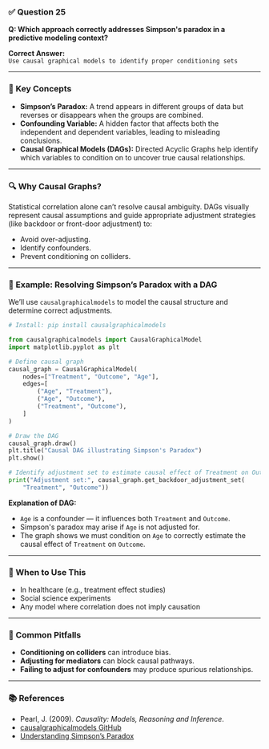 ### ✅ Question 25

**Q: Which approach correctly addresses Simpson's paradox in a predictive modeling context?**

**Correct Answer:**  
`Use causal graphical models to identify proper conditioning sets`

---

### 🧠 Key Concepts

- **Simpson’s Paradox:** A trend appears in different groups of data but reverses or disappears when the groups are combined.
- **Confounding Variable:** A hidden factor that affects both the independent and dependent variables, leading to misleading conclusions.
- **Causal Graphical Models (DAGs):** Directed Acyclic Graphs help identify which variables to condition on to uncover true causal relationships.

---

### 🔍 Why Causal Graphs?

Statistical correlation alone can’t resolve causal ambiguity. DAGs visually represent causal assumptions and guide appropriate adjustment strategies (like backdoor or front-door adjustment) to:
- Avoid over-adjusting.
- Identify confounders.
- Prevent conditioning on colliders.

---

### 🧪 Example: Resolving Simpson’s Paradox with a DAG

We’ll use `causalgraphicalmodels` to model the causal structure and determine correct adjustments.

```python
# Install: pip install causalgraphicalmodels

from causalgraphicalmodels import CausalGraphicalModel
import matplotlib.pyplot as plt

# Define causal graph
causal_graph = CausalGraphicalModel(
    nodes=["Treatment", "Outcome", "Age"],
    edges=[
        ("Age", "Treatment"),
        ("Age", "Outcome"),
        ("Treatment", "Outcome"),
    ]
)

# Draw the DAG
causal_graph.draw()
plt.title("Causal DAG illustrating Simpson's Paradox")
plt.show()

# Identify adjustment set to estimate causal effect of Treatment on Outcome
print("Adjustment set:", causal_graph.get_backdoor_adjustment_set(
    "Treatment", "Outcome"))
````

**Explanation of DAG:**

* `Age` is a confounder — it influences both `Treatment` and `Outcome`.
* Simpson's paradox may arise if `Age` is not adjusted for.
* The graph shows we must condition on `Age` to correctly estimate the causal effect of `Treatment` on `Outcome`.

---

### 📌 When to Use This

* In healthcare (e.g., treatment effect studies)
* Social science experiments
* Any model where correlation does not imply causation

---

### 🛑 Common Pitfalls

* **Conditioning on colliders** can introduce bias.
* **Adjusting for mediators** can block causal pathways.
* **Failing to adjust for confounders** may produce spurious relationships.

---

### 📚 References

* Pearl, J. (2009). *Causality: Models, Reasoning and Inference*.
* [causalgraphicalmodels GitHub](https://github.com/ijmbarr/causalgraphicalmodels)
* [Understanding Simpson’s Paradox](https://towardsdatascience.com/simpsons-paradox-explained-in-python-69f2e7fdb59c)


